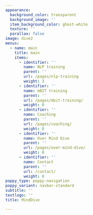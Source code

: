 ```yaml
---
appearance:
  background_color: transparent
  background_image: ''
  item_background_color: ghost-white
  texture: ''
  parallax: false
image: dive2
menus:
  - name: main
    title: main
    items:
      - identifier: ''
        name: NLP training
        parent: ''
        url: /pages/nlp-training
        weight: 3
      - identifier: ''
        name: mBIT training
        parent: ''
        url: /pages/mbit-training/
        weight: 0
      - identifier: ''
        name: Coaching
        parent: ''
        url: /pages/coaching/
        weight: 0
      - identifier: ''
        name: Over Mind Dive
        parent: ''
        url: /pages/over-mind-dive/
        weight: 0
      - identifier: ''
        name: Contact
        parent: ''
        url: /contact/
        weight: 0
poppy_type: poppy-navigation
poppy_variant: navbar-standard
subtitle: ''
textlogo: ''
title: MindDive

---
```

